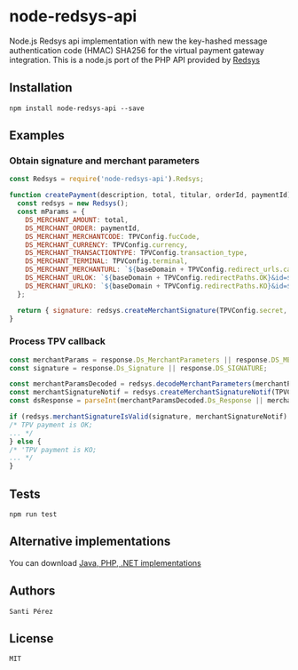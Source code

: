 # node-redsys-api

Node.js Redsys api implementation with new the key-hashed message authentication code (HMAC) SHA256 for the virtual payment gateway integration. This is a node.js port of the PHP API provided by [Redsys](http://www.redsys.es/)

## Installation

	npm install node-redsys-api --save
	
## Examples

### Obtain signature and merchant parameters

```js
const Redsys = require('node-redsys-api').Redsys;

function createPayment(description, total, titular, orderId, paymentId) {
  const redsys = new Redsys();
  const mParams = {
    DS_MERCHANT_AMOUNT: total,
    DS_MERCHANT_ORDER: paymentId,
    DS_MERCHANT_MERCHANTCODE: TPVConfig.fucCode,
    DS_MERCHANT_CURRENCY: TPVConfig.currency,
    DS_MERCHANT_TRANSACTIONTYPE: TPVConfig.transaction_type,
    DS_MERCHANT_TERMINAL: TPVConfig.terminal,
    DS_MERCHANT_MERCHANTURL: `${baseDomain + TPVConfig.redirect_urls.callbackBasePath}/${orderId}`,
    DS_MERCHANT_URLOK: `${baseDomain + TPVConfig.redirectPaths.OK}&id=${orderId}`,
    DS_MERCHANT_URLKO: `${baseDomain + TPVConfig.redirectPaths.KO}&id=${orderId}`,
  };

  return { signature: redsys.createMerchantSignature(TPVConfig.secret, mParams), merchantParameters: redsys.createMerchantParameters(mParams), raw: mParams };
}
```

### Process TPV callback

```js
const merchantParams = response.Ds_MerchantParameters || response.DS_MERCHANTPARAMETERS;
const signature = response.Ds_Signature || response.DS_SIGNATURE;

const merchantParamsDecoded = redsys.decodeMerchantParameters(merchantParams);
const merchantSignatureNotif = redsys.createMerchantSignatureNotif(TPVConfig.secret, merchantParams);
const dsResponse = parseInt(merchantParamsDecoded.Ds_Response || merchantParamsDecoded.DS_RESPONSE, 10);

if (redsys.merchantSignatureIsValid(signature, merchantSignatureNotif) && dsResponse > -1 && dsResponse < 100) {
/* TPV payment is OK;
... */
} else {
/* 'TPV payment is KO;
... */
}
```

## Tests
	
	npm run test
	
## Alternative implementations

You can download [Java, PHP, .NET implementations](http://www.redsys.es/#descargas)

## Authors

	Santi Pérez

## License

	MIT
